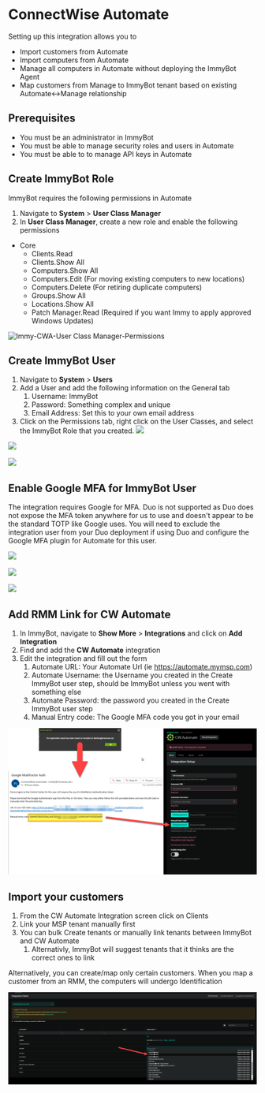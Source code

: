 # ConnectWise Automate

Setting up this integration allows you to
- Import customers from Automate
- Import computers from Automate
- Manage all computers in Automate without deploying the ImmyBot Agent
- Map customers from Manage to ImmyBot tenant based on existing Automate<->Manage relationship

## Prerequisites
- You must be an administrator in ImmyBot
- You must be able to manage security roles and users in Automate
- You must be able to to manage API keys in Automate

## Create ImmyBot Role
ImmyBot requires the following permissions in Automate

1. Navigate to **System** > **User Class Manager**
2. In **User Class Manager**, create a new role and enable the following permissions

- Core
  - Clients.Read
  - Clients.Show All
  - Computers.Show All
  - Computers.Edit (For moving existing computers to new locations)
  - Computers.Delete (For retiring duplicate computers)
  - Groups.Show All
  - Locations.Show All
  - Patch Manager.Read (Required if you want Immy to apply approved Windows Updates)

![Immy-CWA-User Class Manager-Permissions](https://user-images.githubusercontent.com/5932122/187803601-f2d49a3a-11cc-46b9-8aa2-b7ea1123902e.png)


## Create ImmyBot User

1. Navigate to **System** > **Users**
2. Add a User and add the following information on the General tab
   1. Username: ImmyBot
   2. Password: Something complex and unique
   3. Email Address: Set this to your own email address
3. Click on the Permissions tab, right click on the User Classes, and select the ImmyBot Role that you created.
![](/.vitepress/images/2021-03-23-16-14-24.png)

![](/.vitepress/images/2021-03-23-16-19-01.png)

![](/.vitepress/images/2021-03-23-16-30-41.png)

## Enable Google MFA for ImmyBot User

The integration requires Google for MFA. Duo is not supported as Duo does not expose the MFA token anywhere for us to use and doesn't appear to be the standard TOTP like Google uses.
You will need to exclude the integration user from your Duo deployment if using Duo and configure the Google MFA plugin for Automate for this user.

![](/.vitepress/images/2021-03-23-18-35-49.png)

![](/.vitepress/images/2021-03-23-18-35-28.png)

![](/.vitepress/images/2021-03-23-18-39-00.png)

## Add RMM Link for CW Automate

1. In ImmyBot, navigate to **Show More** > **Integrations** and click on **Add Integration**
2. Find and add the **CW Automate** integration
3. Edit the integration and fill out the form
   1. Automate URL: Your Automate Url (ie https://automate.mymsp.com)
   2. Automate Username: the Username you created in the Create ImmyBot user step, should be ImmyBot unless you went with something else
   3. Automate Password: the password you created in the Create ImmyBot user step
   4. Manual Entry code: The Google MFA code you got in your email

![](/CWAutomateIntegrationForm-GoogleMFA.png)

## Import your customers

1. From the CW Automate Integration screen click on Clients
2. Link your MSP tenant manually first
3. You can bulk Create tenants or manually link tenants between ImmyBot and CW Automate
   1. Alternativly, ImmyBot will suggest tenants that it thinks are the correct ones to link

Alternatively, you can create/map only certain customers.
When you map a customer from an RMM, the computers will undergo Identification

![](/LinkingClientsInIntegration.png)